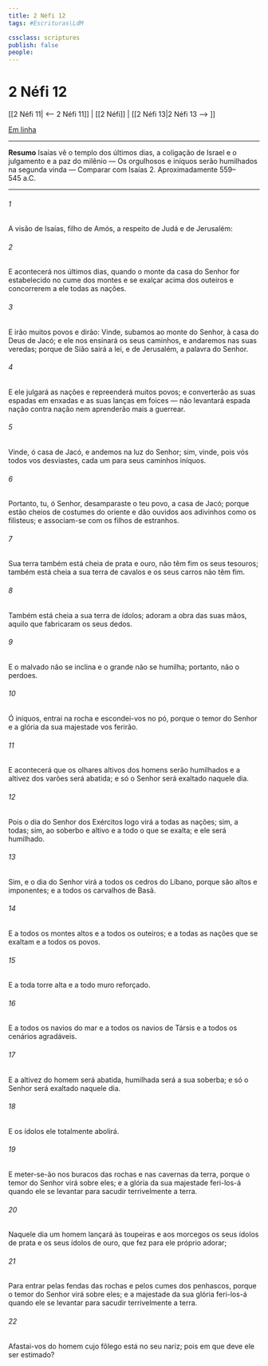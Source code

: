 ```yaml
---
title: 2 Néfi 12
tags: #Escrituras\LdM

cssclass: scriptures
publish: false
people:
---
```


# 2 Néfi 12
[[2 Néfi 11| <-- 2 Néfi 11]] | [[2 Néfi]] | [[2 Néfi 13|2 Néfi 13 --> ]]

[Em linha](https://churchofjesuschrist.org/study/scriptures/bofm/2-ne/12?lang=por)

---
__Resumo__
Isaías vê o templo dos últimos dias, a coligação de Israel e o julgamento e a paz do milênio — Os orgulhosos e iníquos serão humilhados na segunda vinda — Comparar com Isaías 2. Aproximadamente 559–545 a.C.

---
###### 1 
A visão de Isaías, filho de Amós, a respeito de Judá e de Jerusalém:

###### 2 
E acontecerá nos últimos dias, quando o monte da casa do Senhor for estabelecido no cume dos montes e se exalçar acima dos outeiros e concorrerem a ele todas as nações.

###### 3 
E irão muitos povos e dirão: Vinde, subamos ao monte do Senhor, à casa do Deus de Jacó; e ele nos ensinará os seus caminhos, e andaremos nas suas veredas; porque de Sião sairá a lei, e de Jerusalém, a palavra do Senhor.

###### 4 
E ele julgará as nações e repreenderá muitos povos; e converterão as suas espadas em enxadas e as suas lanças em foices — não levantará espada nação contra nação nem aprenderão mais a guerrear.

###### 5 
Vinde, ó casa de Jacó, e andemos na luz do Senhor; sim, vinde, pois vós todos vos desviastes, cada um para seus caminhos iníquos.

###### 6 
Portanto, tu, ó Senhor, desamparaste o teu povo, a casa de Jacó; porque estão cheios de costumes do oriente e dão ouvidos aos adivinhos como os filisteus; e associam-se com os filhos de estranhos.

###### 7 
Sua terra também está cheia de prata e ouro, não têm fim os seus tesouros; também está cheia a sua terra de cavalos e os seus carros não têm fim.

###### 8 
Também está cheia a sua terra de ídolos; adoram a obra das suas mãos, aquilo que fabricaram os seus dedos.

###### 9 
E o malvado não se inclina e o grande não se humilha; portanto, não o perdoes.

###### 10 
Ó iníquos, entrai na rocha e escondei-vos no pó, porque o temor do Senhor e a glória da sua majestade vos ferirão.

###### 11 
E acontecerá que os olhares altivos dos homens serão humilhados e a altivez dos varões será abatida; e só o Senhor será exaltado naquele dia.

###### 12 
Pois o dia do Senhor dos Exércitos logo virá a todas as nações; sim, a todas; sim, ao soberbo e altivo e a todo o que se exalta; e ele será humilhado.

###### 13 
Sim, e o dia do Senhor virá a todos os cedros do Líbano, porque são altos e imponentes; e a todos os carvalhos de Basã.

###### 14 
E a todos os montes altos e a todos os outeiros; e a todas as nações que se exaltam e a todos os povos.

###### 15 
E a toda torre alta e a todo muro reforçado.

###### 16 
E a todos os navios do mar e a todos os navios de Társis e a todos os cenários agradáveis.

###### 17 
E a altivez do homem será abatida, humilhada será a sua soberba; e só o Senhor será exaltado naquele dia.

###### 18 
E os ídolos ele totalmente abolirá.

###### 19 
E meter-se-ão nos buracos das rochas e nas cavernas da terra, porque o temor do Senhor virá sobre eles; e a glória da sua majestade feri-los-á quando ele se levantar para sacudir terrivelmente a terra.

###### 20 
Naquele dia um homem lançará às toupeiras e aos morcegos os seus ídolos de prata e os seus ídolos de ouro, que fez para ele próprio adorar;

###### 21 
Para entrar pelas fendas das rochas e pelos cumes dos penhascos, porque o temor do Senhor virá sobre eles; e a majestade da sua glória feri-los-á quando ele se levantar para sacudir terrivelmente a terra.

###### 22 
Afastai-vos do homem cujo fôlego está no seu nariz; pois em que deve ele ser estimado?

